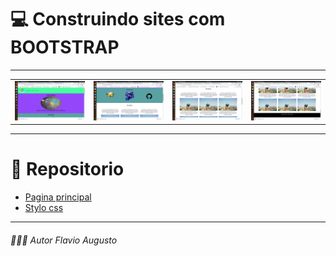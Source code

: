 # 💻 Construindo sites com BOOTSTRAP

---
<table>
  <tr>
    <td>
      <img src="https://github.com/flavioavds/construindo-sites-bootstrap/blob/master/img/tela1.png" width="250">
    </td>
    <td>
      <img src="https://github.com/flavioavds/construindo-sites-bootstrap/blob/master/img/tela2.png" width="250">
    </td>
    <td>
      <img src="https://github.com/flavioavds/construindo-sites-bootstrap/blob/master/img/tela3.png" width="250">
    </td>
    <td>
      <img src="https://github.com/flavioavds/construindo-sites-bootstrap/blob/master/img/tela4.png" width="250">
    </td>
  </tr>
</table>

---
# 📂 Repositorio

- [Pagina principal](https://github.com/flavioavds/construindo-sites-bootstrap/blob/master/index.html)
- [Stylo css](https://github.com/flavioavds/construindo-sites-bootstrap/blob/master/style.css)

---
###### 👨🏻‍🎓 Autor Flavio Augusto
